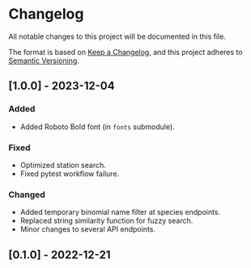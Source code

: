 # Changelog

All notable changes to this project will be documented in this file.

The format is based on [Keep a Changelog](https://keepachangelog.com/en/1.0.0/),
and this project adheres to [Semantic Versioning](https://semver.org/spec/v2.0.0.html).

## [1.0.0] - 2023-12-04

### Added

- Added Roboto Bold font (in `fonts` submodule).

### Fixed

- Optimized station search.
- Fixed pytest workflow failure.

### Changed

- Added temporary binomial name filter at species endpoints.
- Replaced string similarity function for fuzzy search.
- Minor changes to several API endpoints.

## [0.1.0] - 2022-12-21
